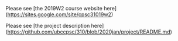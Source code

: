 Please see [the 2019W2 course website here] (https://sites.google.com/site/cpsc31019w2)

Please see [the project description here] (https://github.com/ubccpsc/310/blob/2020jan/project/README.md)

